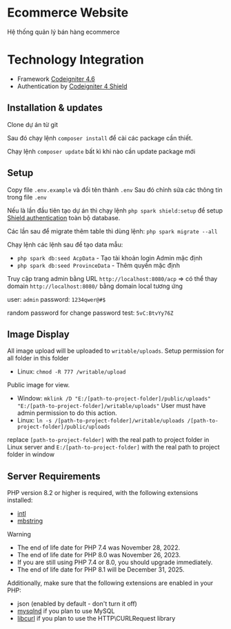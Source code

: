 # Ecommerce Website

Hệ thống quản lý bán hàng ecommerce

# Technology Integration

- Framework [Codeigniter 4.6](https://codeigniter.com/user_guide/installation/installing_composer.html)
- Authentication by [Codeigniter 4 Shield](https://shield.codeigniter.com/getting_started/concepts/)

## Installation & updates

Clone dự án từ git

Sau đó chạy lệnh `composer install` để cài các package cần thiết.

Chạy lệnh `composer update` bất kì khi nào cần update package mới

## Setup

Copy file `.env.example` và đổi tên thành `.env` Sau đó chỉnh sửa các thông tin trong file `.env`

Nếu là lần đầu tiên tạo dự án thì chạy lệnh `php spark shield:setup` để setup [Shield authentication](https://shield.codeigniter.com/getting_started/install/) toàn bộ database.

Các lần sau để migrate thêm table thì dùng lệnh: `php spark migrate --all`

Chạy lệnh các lệnh sau để tạo data mẫu:

- `php spark db:seed AcpData` - Tạo tài khoản login Admin mặc định
- `php spark db:seed ProvinceData` - Thêm quyền mặc định

Truy cập trang admin bằng URL `http://localhost:8080/acp`
=> có thể thay domain `http://localhost:8080/` bằng domain local tương ứng

user: `admin`
password: `1234qwer@#$`

random password for change password test: `5vC:BtvYy76Z`

## Image Display

All image upload will be uploaded to `writable/uploads`. Setup permission for all folder in this folder

- Linux: `chmod -R 777 /writable/upload`

Public image for view.

- Window: `mklink /D "E:/[path-to-project-folder]/public/uploads" "E:/[path-to-project-folder]/writable/uploads"` User must have admin permission to do this action.
- Linux: `ln -s /[path-to-project-folder]/writable/uploads /[path-to-project-folder]/public/uploads`

replace `[path-to-project-folder]` with the real path to project folder in Linux server and `E:/[path-to-project-folder]` with the real path to project folder in window

## Server Requirements

PHP version 8.2 or higher is required, with the following extensions installed:

- [intl](http://php.net/manual/en/intl.requirements.php)
- [mbstring](http://php.net/manual/en/mbstring.installation.php)

> [!WARNING]
>
> - The end of life date for PHP 7.4 was November 28, 2022.
> - The end of life date for PHP 8.0 was November 26, 2023.
> - If you are still using PHP 7.4 or 8.0, you should upgrade immediately.
> - The end of life date for PHP 8.1 will be December 31, 2025.

Additionally, make sure that the following extensions are enabled in your PHP:

- json (enabled by default - don't turn it off)
- [mysqlnd](http://php.net/manual/en/mysqlnd.install.php) if you plan to use MySQL
- [libcurl](http://php.net/manual/en/curl.requirements.php) if you plan to use the HTTP\CURLRequest library
